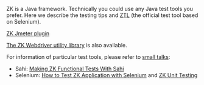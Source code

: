 ZK is a Java framework. Technically you could use any Java test tools
you prefer. Here we describe the testing tips and
[ZTL]({{site.baseurl}}/zk_dev_ref/Testing/ZTL) (the official
test tool based on Selenium).

[ZK Jmeter plugin](https://blog.zkoss.org/2013/08/06/zk-jmeter-plugin/)

[The ZK Webdriver utility
library](https://github.com/zkoss/zk-webdriver) is also available.

For information of particular test tools, please refer to [small
talks](Small_Talks):

- Sahi: [Making ZK Functional Tests With
  Sahi](Small_Talks/2010/January/Making_ZK_Functional_Tests_With_Sahi)
- Selenium: [How to Test ZK Application with
  Selenium](Small_Talks/2009/February/How_to_Test_ZK_Application_with_Selenium)
  and [ZK Unit
  Testing](Small_Talks/2008/November/ZK_Unit_Testing)
